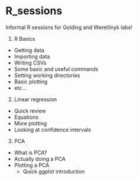 # R_sessions
Informal R sessions for Golding and Weretilnyk labs!

1. R Basics
- Getting data
- Importing data
- Writing CSVs
- Some basic and useful commands 
- Setting working directories
- Basic plotting
- etc...

2. Linear regression 
- Quick review
- Equations
- More plotting
- Looking at confidence intervals

3. PCA
- What is PCA?
- Actually doing a PCA
- Plotting a PCA
	- Quick ggplot introduction
